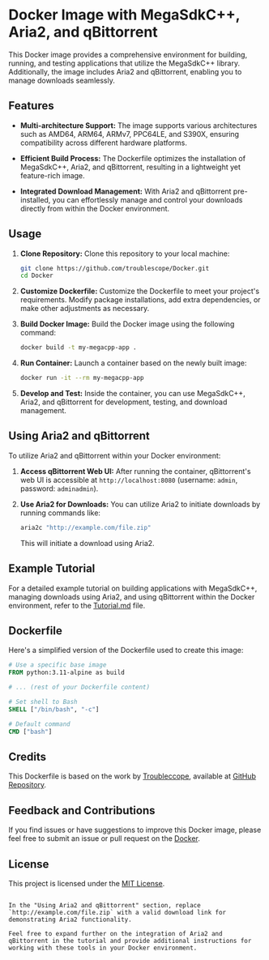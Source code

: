 
# Docker Image with MegaSdkC++, Aria2, and qBittorrent

This Docker image provides a comprehensive environment for building, running, and testing applications that utilize the MegaSdkC++ library. Additionally, the image includes Aria2 and qBittorrent, enabling you to manage downloads seamlessly.

## Features

- **Multi-architecture Support:** The image supports various architectures such as AMD64, ARM64, ARMv7, PPC64LE, and S390X, ensuring compatibility across different hardware platforms.

- **Efficient Build Process:** The Dockerfile optimizes the installation of MegaSdkC++, Aria2, and qBittorrent, resulting in a lightweight yet feature-rich image.

- **Integrated Download Management:** With Aria2 and qBittorrent pre-installed, you can effortlessly manage and control your downloads directly from within the Docker environment.

## Usage

1. **Clone Repository:** Clone this repository to your local machine:

   ```sh
   git clone https://github.com/troublescope/Docker.git
   cd Docker
   ```

2. **Customize Dockerfile:** Customize the Dockerfile to meet your project's requirements. Modify package installations, add extra dependencies, or make other adjustments as necessary.

3. **Build Docker Image:** Build the Docker image using the following command:

   ```sh
   docker build -t my-megacpp-app .
   ```

4. **Run Container:** Launch a container based on the newly built image:

   ```sh
   docker run -it --rm my-megacpp-app
   ```

5. **Develop and Test:** Inside the container, you can use MegaSdkC++, Aria2, and qBittorrent for development, testing, and download management.

## Using Aria2 and qBittorrent

To utilize Aria2 and qBittorrent within your Docker environment:

1. **Access qBittorrent Web UI:** After running the container, qBittorrent's web UI is accessible at `http://localhost:8080` (username: `admin`, password: `adminadmin`).

2. **Use Aria2 for Downloads:** You can utilize Aria2 to initiate downloads by running commands like:

   ```sh
   aria2c "http://example.com/file.zip"
   ```

   This will initiate a download using Aria2.

## Example Tutorial

For a detailed example tutorial on building applications with MegaSdkC++, managing downloads using Aria2, and using qBittorrent within the Docker environment, refer to the [Tutorial.md](Tutorial.md) file.

## Dockerfile

Here's a simplified version of the Dockerfile used to create this image:

```Dockerfile
# Use a specific base image
FROM python:3.11-alpine as build

# ... (rest of your Dockerfile content)

# Set shell to Bash
SHELL ["/bin/bash", "-c"]

# Default command
CMD ["bash"]
```

## Credits

This Dockerfile is based on the work by [Troubleccope](https://github.com/troubleccope), available at [GitHub Repository](https://github.com/troubleccope/Docker.git).

## Feedback and Contributions

If you find issues or have suggestions to improve this Docker image, please feel free to submit an issue or pull request on the [Docker](https://github.com/troubleccope/Docker.git).

## License

This project is licensed under the [MIT License](LICENSE).
```

In the "Using Aria2 and qBittorrent" section, replace `http://example.com/file.zip` with a valid download link for demonstrating Aria2 functionality.

Feel free to expand further on the integration of Aria2 and qBittorrent in the tutorial and provide additional instructions for working with these tools in your Docker environment.
